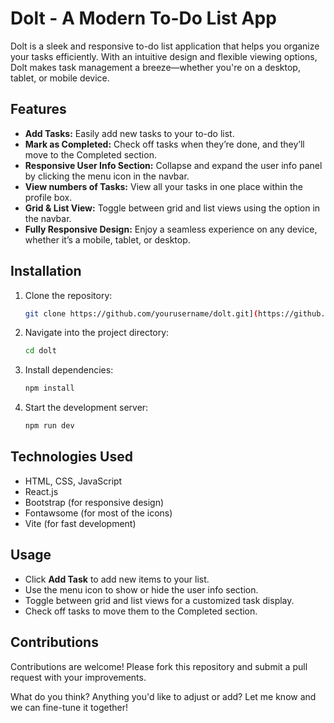 # Dolt - A Modern To-Do List App

Dolt is a sleek and responsive to-do list application that helps you organize your tasks efficiently. With an intuitive design and flexible viewing options, Dolt makes task management a breeze—whether you're on a desktop, tablet, or mobile device.

## Features

- **Add Tasks:** Easily add new tasks to your to-do list.
- **Mark as Completed:** Check off tasks when they’re done, and they’ll move to the Completed section.
- **Responsive User Info Section:** Collapse and expand the user info panel by clicking the menu icon in the navbar.
- **View numbers of Tasks:** View all your tasks in one place within the profile box.
- **Grid & List View:** Toggle between grid and list views using the option in the navbar.
- **Fully Responsive Design:** Enjoy a seamless experience on any device, whether it’s a mobile, tablet, or desktop.

## Installation

1. Clone the repository:
   ```bash
   git clone https://github.com/yourusername/dolt.git](https://github.com/Chetan-Pradhan/doIt
   ```
2. Navigate into the project directory:
   ```bash
   cd dolt
   ```
3. Install dependencies:
   ```bash
   npm install
   ```
4. Start the development server:
   ```bash
   npm run dev
   ```

## Technologies Used

- HTML, CSS, JavaScript
- React.js
- Bootstrap (for responsive design)
- Fontawsome (for most of the icons)
- Vite (for fast development)

## Usage

- Click **Add Task** to add new items to your list.
- Use the menu icon to show or hide the user info section.
- Toggle between grid and list views for a customized task display.
- Check off tasks to move them to the Completed section.

## Contributions

Contributions are welcome! Please fork this repository and submit a pull request with your improvements.

What do you think? Anything you'd like to adjust or add? Let me know and we can fine-tune it together!
